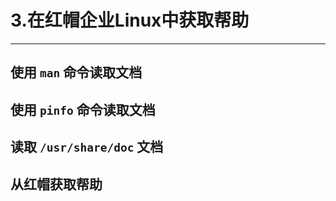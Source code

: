 # 3.在红帽企业Linux中获取帮助

---

## 使用 `man` 命令读取文档

## 使用 `pinfo` 命令读取文档

## 读取 `/usr/share/doc` 文档

## 从红帽获取帮助